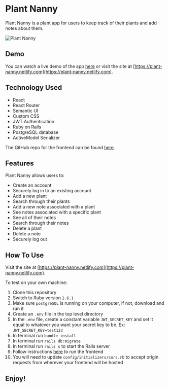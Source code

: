 # Plant Nanny

Plant Nanny is a plant app for users to keep track of their plants and add notes about them.

![Plant Nanny](https://user-images.githubusercontent.com/8761638/69591015-5bb54d00-0fbf-11ea-8bc3-47d08e74aac8.png)

## Demo

You can watch a live demo of the app [here](#) or visit the site at [https://plant-nanny.netlify.com](https://plant-nanny.netlify.com).

## Technology Used

* React
* React Router
* Semantic UI
* Custom CSS
* JWT Authentication
* Ruby on Rails
* PostgreSQL database
* ActiveModel Serializer

The GitHub repo for the frontend can be found [here](https://github.com/aresnik11/plant-nanny-frontend).

## Features

Plant Nanny allows users to:

* Create an account
* Securely log in to an existing account
* Add a new plant
* Search through their plants
* Add a new note associated with a plant
* See notes associated with a specific plant
* See all of their notes
* Search through their notes
* Delete a plant
* Delete a note
* Securely log out

## How To Use

Visit the site at [https://plant-nanny.netlify.com](https://plant-nanny.netlify.com).

To test on your own machine:
1. Clone this repository
2. Switch to Ruby version `2.6.1`
3. Make sure `postgreSQL` is running on your computer, if not, download and run it
4. Create an `.env` file in the top level directory
5. In the `.env` file, create a constant variable `JWT_SECRET_KEY` and set it equal to whatever you want your secret key to be. Ex: `JWT_SECRET_KEY=test123`
6. In terminal run `bundle install`
7. In terminal run `rails db:migrate`
8. In terminal run `rails s` to start the Rails server
9. Follow instructions [here](https://github.com/aresnik11/plant-nanny-frontend) to run the frontend
10. You will need to update `config/initializers/cors.rb` to accept origin requests from wherever your frontend will be hosted

## Enjoy!
